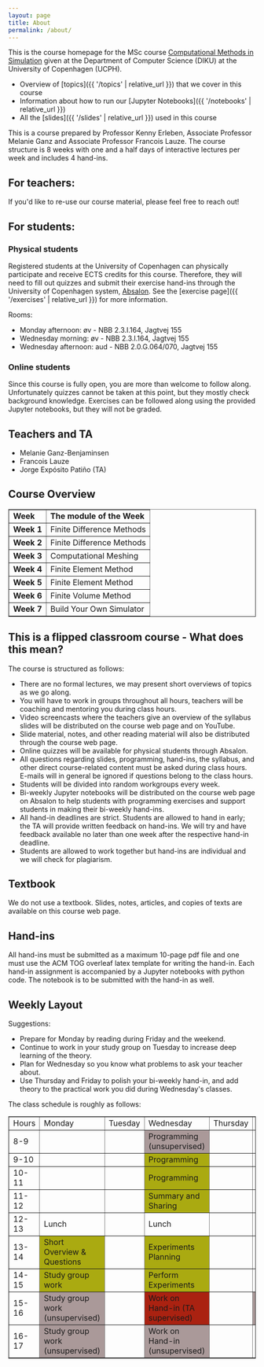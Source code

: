 ```yaml
---
layout: page
title: About
permalink: /about/
---
```


This is the course homepage for the MSc course 
<a href="https://kurser.ku.dk/course/ndak12006u">Computational Methods in Simulation</a>
given at the Department of Computer Science (DIKU) at the University of Copenhagen (UCPH). 

* Overview of [topics]({{ '/topics' | relative_url }}) that we cover in this course
* Information about how to run our [Jupyter Notebooks]({{ '/notebooks' | relative_url }})
* All the [slides]({{ '/slides' | relative_url }}) used in this course

This is a course prepared by Professor Kenny Erleben, Associate Professor Melanie Ganz and Associate Professor Francois Lauze. The course structure is 8 weeks with one and a half days of interactive lectures per week and includes 4 hand-ins.


<h2>For teachers:</h2>
If you'd like to re-use our course material, please feel free to reach out!

<h2>For students:</h2>
<h3>Physical students</h3>
Registered students at the University of Copenhagen can physically participate and receive ECTS credits for this course. Therefore, they will need to fill out quizzes and submit their exercise hand-ins through the University of Copenhagen system, 
<a href="https://absalon.ku.dk/courses/72771">Absalon</a>. See the [exercise page]({{ '/exercises' | relative_url }}) for more information.

Rooms:
<ul>
    <li>Monday afternoon: &oslash;v - NBB 2.3.I.164, Jagtvej 155</li>
    <li>Wednesday morning: &oslash;v - NBB 2.3.I.164, Jagtvej 155</li>
    <li>Wednesday afternoon: aud - NBB 2.0.G.064/070, Jagtvej 155</li>
</ul>

<h3>Online students</h3>
Since this course is fully open, you are more than welcome to follow along. Unfortunately quizzes cannot be taken at this point, but they mostly check background knowledge. Exercises can be followed along using the provided Jupyter notebooks, but they will not be graded.

<h2>Teachers and TA</h2>
<ul>
    <li>Melanie Ganz-Benjaminsen</li>
    <li>Francois Lauze</li>
    <li>Jorge Expósito Patiño (TA)</li>
</ul>

<h2>Course Overview</h2>
<table border="1" cellspacing="1" cellpadding="1">
    <tbody>
        <tr>
            <td><strong>Week</strong></td>
            <td><strong>The module of the Week</strong></td>
        </tr>
        <tr>
            <td><strong> Week 1</strong></td>
            <td>Finite Difference Methods</td>
        </tr>
        <tr>
            <td><strong>Week 2</strong></td>
            <td><span>Finite Difference Methods</span></td>
        </tr>
        <tr>
            <td><strong>Week 3</strong></td>
            <td>Computational Meshing</td>
        </tr>
        <tr>
            <td><strong>Week 4</strong></td>
            <td>Finite Element Method</td>
        </tr>
        <tr>
            <td><strong>Week 5</strong></td>
            <td>Finite Element Method</td>
        </tr>
        <tr>
            <td><strong>Week 6</strong></td>
            <td>Finite Volume Method</td>
        </tr>
        <tr>
            <td><strong>Week 7</strong></td>
            <td>Build Your Own Simulator</td>
        </tr>
<!--
        <tr>
            <td><strong>Week 8</strong></td>
            <td>Build Your Own Simulator</td>
        </tr>
-->
    </tbody>
</table>
<h2>This is a flipped classroom course - What does this mean?</h2>
<p>The course is structured as follows:</p>
<ul>
    <li>There are no formal lectures, we may present short overviews of topics as we go along.</li>
    <li>You will have to work in groups throughout all hours, teachers will be coaching and mentoring you during class hours.</li>
    <li>Video screencasts where the teachers give an overview of the syllabus slides will be distributed on the course web page and on YouTube.</li>
    <li>Slide material, notes, and other reading material will also be distributed through the course web page.</li>
    <li>Online quizzes will be available for physical students through Absalon.</li>
    <li>All questions regarding slides, programming, hand-ins, the syllabus, and other direct course-related content must be asked during class hours. E-mails will in general be ignored if questions belong to the class hours.</li>
    <li>Students will be divided into random workgroups every week.</li>
    <li>Bi-weekly Jupyter notebooks will be distributed on the course web page on Absalon to help students with programming exercises and support students in making their bi-weekly hand-ins.</li>
    <li>All hand-in deadlines are strict. Students are allowed to hand in early; the TA will provide written feedback on hand-ins. We will try and have feedback available no later than one week after the respective hand-in deadline.</li>
    <li>Students are allowed to work together but hand-ins are individual and we will check for plagiarism.</li>
</ul>
<h2>Textbook</h2>
<p>We do not use a textbook. Slides, notes, articles, and copies of texts are available on this course web page.</p>
<h2>Hand-ins</h2>
<p>All hand-ins must be submitted as a maximum 10-page pdf file and one must use the ACM TOG overleaf latex template for writing the hand-in. Each hand-in assignment is accompanied by a Jupyter notebooks with python code. The notebook is to be submitted with the hand-in as well.</p>

<h2>Weekly Layout</h2>
<p>Suggestions:</p>
<ul>
    <li>Prepare for Monday by reading during Friday and the weekend.</li>
    <li>Continue to work in your study group on Tuesday to increase deep learning of the theory.</li>
    <li>Plan for Wednesday so you know what problems to ask your teacher about.</li>
    <li>Use Thursday and Friday to polish your bi-weekly hand-in, and add theory to the practical work you did during Wednesday's classes.</li>
</ul>
<p>The class schedule is roughly as follows:</p>
<table border="1" cellpadding="1">
    <tbody>
        <tr>
            <td>Hours</td>
            <td>Monday</td>
            <td>Tuesday</td>
            <td>Wednesday</td>
            <td>Thursday</td>
            <td>Friday</td>
        </tr>
        <tr>
            <td>8-9</td>
            <td></td>
            <td></td>
            <td style="background-color: #aa9999;">Programming (unsupervised)</td>
            <td></td>
            <td></td>
        </tr>
        <tr>
            <td>9-10</td>
            <td></td>
            <td></td>
            <td style="background-color: #aaaa11;">Programming</td>
            <td></td>
            <td></td>
        </tr>
        <tr>
            <td>10-11</td>
            <td></td>
            <td></td>
            <td style="background-color: #aaaa11;">Programming</td>
            <td></td>
            <td></td>
        </tr>
        <tr>
            <td>11-12</td>
            <td></td>
            <td></td>
            <td style="background-color: #aaaa11;">Summary and Sharing</td>
            <td></td>
            <td></td>
        </tr>
        <tr>
            <td>12-13</td>
            <td>Lunch</td>
            <td></td>
            <td>Lunch</td>
            <td></td>
            <td></td>
        </tr>
        <tr>
            <td>13-14</td>
            <td style="background-color: #aaaa11;">Short Overview &amp; Questions</td>
            <td></td>
            <td style="background-color: #aaaa11;">Experiments Planning</td>
            <td></td>
            <td></td>
        </tr>
        <tr>
            <td>14-15</td>
            <td style="background-color: #aaaa11;">Study group work</td>
            <td></td>
            <td style="background-color: #aaaa11;">Perform Experiments</td>
            <td></td>
            <td></td>
        </tr>
        <tr>
            <td>15-16</td>
            <td style="background-color: #aa9999;">Study group work (unsupervised)</td>
            <td></td>
            <td style="background-color: #aa2211;">Work on Hand-in (TA supervised)</td>
            <td></td>
            <td style="background-color: #aa9999;">Bi-Weekly Submission Deadline</td>
        </tr>
        <tr>
            <td>16-17</td>
            <td style="background-color: #aa9999;">Study group work (unsupervised)</td>
            <td></td>
            <td style="background-color: #aa9999;">Work on Hand-in (unsupervised)</td>
            <td></td>
            <td></td>
        </tr>
    </tbody>
</table>
